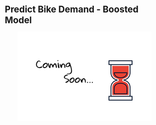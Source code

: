 # Predict Bike Demand - Boosted Model

<figure><img src="../.gitbook/assets/coming-soon.png" alt=""><figcaption></figcaption></figure>
